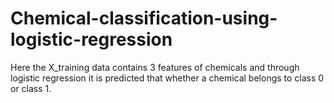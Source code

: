 # Chemical-classification-using-logistic-regression

Here the X_training data contains 3 features of chemicals and through logistic regression it is predicted that whether a chemical belongs to class 0 or class 1.
